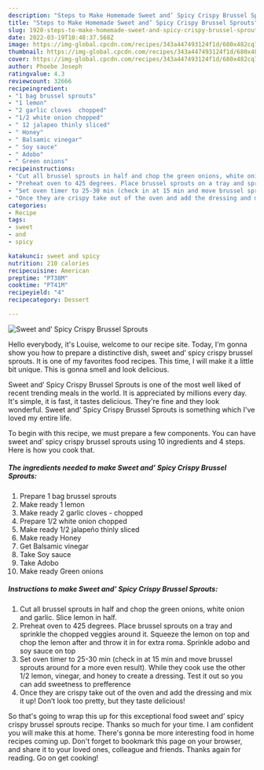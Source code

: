 ```yaml
---
description: "Steps to Make Homemade Sweet and’ Spicy Crispy Brussel Sprouts"
title: "Steps to Make Homemade Sweet and’ Spicy Crispy Brussel Sprouts"
slug: 1920-steps-to-make-homemade-sweet-and-spicy-crispy-brussel-sprouts
date: 2022-03-19T10:48:37.568Z
image: https://img-global.cpcdn.com/recipes/343a447493124f1d/680x482cq70/sweet-and-spicy-crispy-brussel-sprouts-recipe-main-photo.jpg
thumbnail: https://img-global.cpcdn.com/recipes/343a447493124f1d/680x482cq70/sweet-and-spicy-crispy-brussel-sprouts-recipe-main-photo.jpg
cover: https://img-global.cpcdn.com/recipes/343a447493124f1d/680x482cq70/sweet-and-spicy-crispy-brussel-sprouts-recipe-main-photo.jpg
author: Phoebe Joseph
ratingvalue: 4.3
reviewcount: 32666
recipeingredient:
- "1 bag brussel sprouts"
- "1 lemon"
- "2 garlic cloves  chopped"
- "1/2 white onion chopped"
- " 12 jalapeo thinly sliced"
- " Honey"
- " Balsamic vinegar"
- " Soy sauce"
- " Adobo"
- " Green onions"
recipeinstructions:
- "Cut all brussel sprouts in half and chop the green onions, white onion and garlic. Slice lemon in half."
- "Preheat oven to 425 degrees. Place brussel sprouts on a tray and sprinkle the chopped veggies around it. Squeeze the lemon on top and chop the lemon after and throw it in for extra roma. Sprinkle adobo and soy sauce on top"
- "Set oven timer to 25-30 min (check in at 15 min and move brussel sprouts around for a more even result). While they cook use the other 1/2 lemon, vinegar, and honey to create a dressing. Test it out so you can add sweetness to prefference"
- "Once they are crispy take out of the oven and add the dressing and mix it up! Don’t look too pretty, but they taste delicious!"
categories:
- Recipe
tags:
- sweet
- and
- spicy

katakunci: sweet and spicy 
nutrition: 210 calories
recipecuisine: American
preptime: "PT38M"
cooktime: "PT41M"
recipeyield: "4"
recipecategory: Dessert

---
```



![Sweet and’ Spicy Crispy Brussel Sprouts](https://img-global.cpcdn.com/recipes/343a447493124f1d/680x482cq70/sweet-and-spicy-crispy-brussel-sprouts-recipe-main-photo.jpg)

Hello everybody, it's Louise, welcome to our recipe site. Today, I'm gonna show you how to prepare a distinctive dish, sweet and’ spicy crispy brussel sprouts. It is one of my favorites food recipes. This time, I will make it a little bit unique. This is gonna smell and look delicious.

Sweet and’ Spicy Crispy Brussel Sprouts is one of the most well liked of recent trending meals in the world. It is appreciated by millions every day. It's simple, it is fast, it tastes delicious. They're fine and they look wonderful. Sweet and’ Spicy Crispy Brussel Sprouts is something which I've loved my entire life.




To begin with this recipe, we must prepare a few components. You can have sweet and’ spicy crispy brussel sprouts using 10 ingredients and 4 steps. Here is how you cook that.

<!--inarticleads1-->

##### The ingredients needed to make Sweet and’ Spicy Crispy Brussel Sprouts:

1. Prepare 1 bag brussel sprouts
1. Make ready 1 lemon
1. Make ready 2 garlic cloves - chopped
1. Prepare 1/2 white onion chopped
1. Make ready  1/2 jalapeño thinly sliced
1. Make ready  Honey
1. Get  Balsamic vinegar
1. Take  Soy sauce
1. Take  Adobo
1. Make ready  Green onions




<!--inarticleads2-->

##### Instructions to make Sweet and’ Spicy Crispy Brussel Sprouts:

1. Cut all brussel sprouts in half and chop the green onions, white onion and garlic. Slice lemon in half.
1. Preheat oven to 425 degrees. Place brussel sprouts on a tray and sprinkle the chopped veggies around it. Squeeze the lemon on top and chop the lemon after and throw it in for extra roma. Sprinkle adobo and soy sauce on top
1. Set oven timer to 25-30 min (check in at 15 min and move brussel sprouts around for a more even result). While they cook use the other 1/2 lemon, vinegar, and honey to create a dressing. Test it out so you can add sweetness to prefference
1. Once they are crispy take out of the oven and add the dressing and mix it up! Don’t look too pretty, but they taste delicious!




So that's going to wrap this up for this exceptional food sweet and’ spicy crispy brussel sprouts recipe. Thanks so much for your time. I am confident you will make this at home. There's gonna be more interesting food in home recipes coming up. Don't forget to bookmark this page on your browser, and share it to your loved ones, colleague and friends. Thanks again for reading. Go on get cooking!
